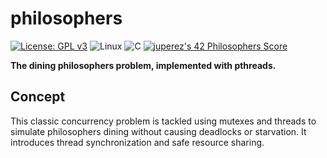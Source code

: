 # philosophers

[![License: GPL v3](https://img.shields.io/badge/License-GPLv3-blue.svg?style=for-the-badge)](https://www.gnu.org/licenses/gpl-3.0)
![Linux](https://img.shields.io/badge/Linux-FCC624?style=for-the-badge&logo=linux&logoColor=black)
![C](https://img.shields.io/badge/C-00599C?style=for-the-badge&logo=c&logoColor=white)
[![juperez's 42 Philosophers Score](https://badge.nimon.fr/api/v2/cmae8x59h3770401p8yt4vzme5/project/3770413)](https://github.com/Nimon77/badge42)

**The dining philosophers problem, implemented with pthreads.**

## Concept

This classic concurrency problem is tackled using mutexes and threads to simulate philosophers dining without causing deadlocks or starvation. It introduces thread synchronization and safe resource sharing.
